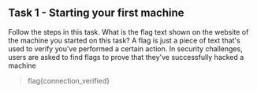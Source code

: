 ## Task 1 - Starting your first machine
Follow the steps in this task. What is the flag text shown on the website of the machine you started on this task?
A flag is just a piece of text that's used to verify you've performed a certain action. In security challenges, users are asked to find flags to prove that they've successfully hacked a machine
> flag{connection_verified}


